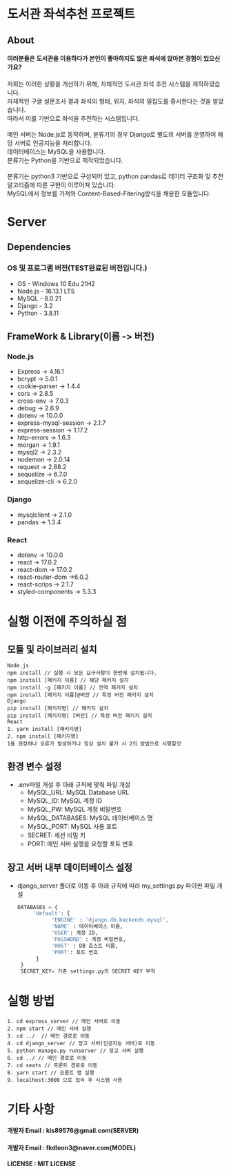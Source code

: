 # 도서관 좌석추천 프로젝트

## About
<h4>여러분들은 도서관을 이용하다가 본인이 좋아하지도 않은 좌석에 앉아본 경험이 있으신가요?</h4>
<div>
  저희는 이러한 상황을 개선하기 위해, 자체적인 도서관 좌석 추천 시스템을 제작하였습니다.<br/>
  자체적인 구글 설문조사 결과 좌석의 형태, 위치, 좌석의 밀집도를 중시한다는 것을 알았습니다.<br/>
  따라서 이를 기반으로 좌석을 추천하는 시스템입니다.<br/>
</div>
<br/>
<div>
  메인 서버는 Node.js로 동작하며, 분류기의 경우 Django로 별도의 서버를 운영하여 해당 서버로 인공지능을 처리합니다.<br/>
  데이터베이스는 MySQL을 사용합니다.<br/>
  분류기는 Python을 기반으로 제작되었습니다.<br/>
</div>
<br/>
<div>
  분류기는 python3 기반으로 구성되어 있고, python pandas로 데이터 구조화 및 추천 알고리즘에 따른 구현이 이루어져 있습니다.<br/>
  MySQL에서 정보를 가져와 Content-Based-Fitering방식을 채용한 모듈입니다.<br/>
</div>

# Server

## Dependencies 

### OS 및 프로그램 버전(TEST완료된 버전입니다.)
 * OS - Windows 10 Edu 21H2<br>
 * Node.js - 16.13.1 LTS<br>
 * MySQL - 8.0.21<br>
 * Django - 3.2 <br>
 * Python - 3.8.11<br>
 
## FrameWork & Library(이름 -> 버전)
### Node.js
 * Express -> 4.16.1<br>
 * bcrypt -> 5.0.1<br>
 * cookie-parser -> 1.4.4<br>
 * cors -> 2.8.5<br>
 * cross-env -> 7.0.3<br>
 * debug -> 2.6.9<br>
 * dotenv -> 10.0.0<br>
 * express-mysql-session -> 2.1.7<br>
 * express-session -> 1.17.2<br>
 * http-errors -> 1.6.3<br>
 * morgan -> 1.9.1<br>
 * mysql2 -> 2.3.2<br>
 * nodemon -> 2.0.14<br>
 * request -> 2.88.2<br>
 * sequelize -> 6.7.0<br>
 * sequelize-cli -> 6.2.0<br>
### Django
 * mysqlclient -> 2.1.0<br>
 * pandas -> 1.3.4<br>
### React
 * dotenv -> 10.0.0<br>
 * react -> 17.0.2<br>
 * react-dom -> 17.0.2<br>
 * react-router-dom ->6.0.2<br>
 * react-scrips -> 2.1.7<br>
 * styled-components -> 5.3.3<br>
 # 실행 이전에 주의하실 점
 ## 모듈 및 라이브러리 설치
 ```
 Node.js
 npm install // 실행 시 모든 요구사항이 한번에 설치됩니다.
 npm install [패키지 이름] // 해당 패키지 설치
 npm install -g [패키지 이름] // 전역 패키지 설치
 npm install [패키지 이름]@버전 // 특정 버전 패키지 설치
 Django
 pip install [패키지명] // 패키지 설치
 pip install [패키지명] [버전] // 특정 버전 패키지 설치
 React
 1. yarn install [패키지명]
 2. npm install [패키지명]
 1을 권장하나 오류가 발생하거나 정상 설치 불가 시 2의 방법으로 시행할것
```
## 환경 변수 설정
- .env파일 개설 후 아래 규칙에 맞춰 파일 개설
  - MySQL_URL: MySQL Database URL
  - MySQL_ID: MySQL 계정 ID
  - MySQL_PW: MySQL 계정 비밀번호
  - MySQL_DATABASES: MySQL 데이터베이스 명
  - MySQL_PORT: MySQL 사용 포트
  - SECRET: 세션 비밀 키
  - PORT: 메인 서버 실행을 요청할 포트 번호

## 장고 서버 내부 데이터베이스 설정
- django_server 폴더로 이동 후 아래 규칙에 따라 my_settings.py 파이썬 파일 개설
   ```py
   DATABASES = {
        'default': {
              'ENGINE' : 'django.db.backends.mysql',
              'NAME' : 데이터베이스 이름,
              'USER': 계정 ID,
              'PASSWORD' : 계정 비밀번호,
              'HOST' : DB 호스트 이름,
              'PORT': 포트 번호
         }
    }
    SECRET_KEY= 기존 settings.py의 SECRET KEY 부착
    ```

# 실행 방법
```
1. cd express_server // 메인 서버로 이동
2. npm start // 메인 서버 실행
3. cd ../  // 메인 경로로 이동
4. cd django_server // 장고 서버(인공지능 서버)로 이동
5. python manage.py runserver // 장고 서버 실행
6. cd ../ // 메인 경로로 이동
7. cd seats // 프론트 경로로 이동
8. yarn start // 프론트 앱 실행
9. localhost:3000 으로 접속 후 시스템 사용
```

# 기타 사항
<h4>개발자 Email : kis89576@gmail.com(SERVER)</h4>
<h4>개발자 Email : fkdleon3@naver.com(MODEL)</h4>
<h4> LICENSE : MIT LICENSE </h4>

